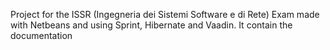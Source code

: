 Project for the ISSR (Ingegneria dei Sistemi Software e di Rete) Exam made with Netbeans and using Sprint, Hibernate and Vaadin. It contain the documentation